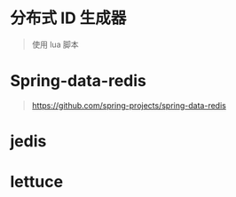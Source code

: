 # 分布式 ID 生成器
> 使用 lua 脚本

# 

# Spring-data-redis
> https://github.com/spring-projects/spring-data-redis

# jedis

# lettuce
